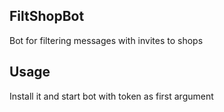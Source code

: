 FiltShopBot
--
Bot for filtering messages with invites to shops

Usage
--
Install it and start bot with token as first argument
